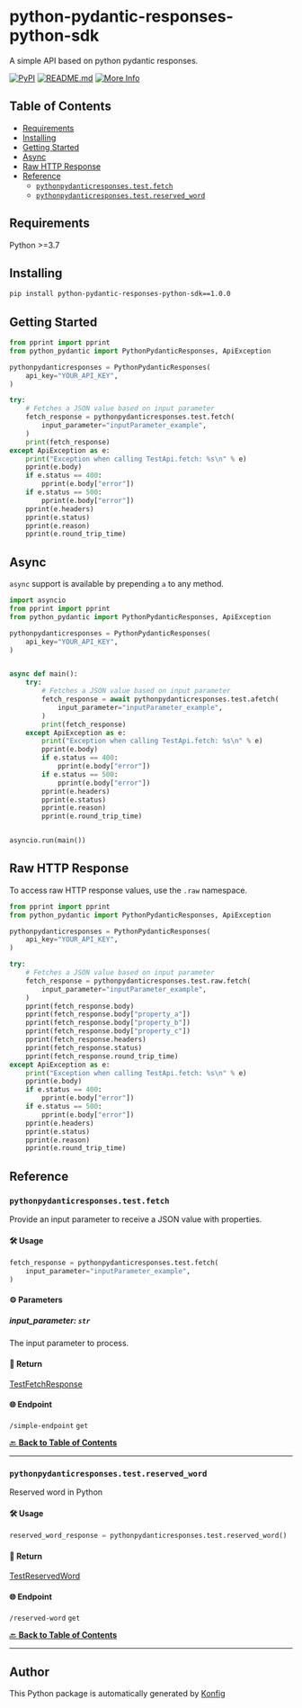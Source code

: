 # python-pydantic-responses-python-sdk

A simple API based on python pydantic responses.


[![PyPI](https://img.shields.io/badge/PyPI-v1.0.0-blue)](https://pypi.org/project/python-pydantic-responses-python-sdk/1.0.0)
[![README.md](https://img.shields.io/badge/README-Click%20Here-green)](https://github.com/konfig-dev/konfig/tree/main/python#readme)
[![More Info](https://img.shields.io/badge/More%20Info-Click%20Here-orange)](http://example.com/support)

## Table of Contents

<!-- toc -->

- [Requirements](#requirements)
- [Installing](#installing)
- [Getting Started](#getting-started)
- [Async](#async)
- [Raw HTTP Response](#raw-http-response)
- [Reference](#reference)
  * [`pythonpydanticresponses.test.fetch`](#pythonpydanticresponsestestfetch)
  * [`pythonpydanticresponses.test.reserved_word`](#pythonpydanticresponsestestreserved_word)

<!-- tocstop -->

## Requirements

Python >=3.7

## Installing

```sh
pip install python-pydantic-responses-python-sdk==1.0.0
```

## Getting Started

```python
from pprint import pprint
from python_pydantic import PythonPydanticResponses, ApiException

pythonpydanticresponses = PythonPydanticResponses(
    api_key="YOUR_API_KEY",
)

try:
    # Fetches a JSON value based on input parameter
    fetch_response = pythonpydanticresponses.test.fetch(
        input_parameter="inputParameter_example",
    )
    print(fetch_response)
except ApiException as e:
    print("Exception when calling TestApi.fetch: %s\n" % e)
    pprint(e.body)
    if e.status == 400:
        pprint(e.body["error"])
    if e.status == 500:
        pprint(e.body["error"])
    pprint(e.headers)
    pprint(e.status)
    pprint(e.reason)
    pprint(e.round_trip_time)
```

## Async

`async` support is available by prepending `a` to any method.

```python
import asyncio
from pprint import pprint
from python_pydantic import PythonPydanticResponses, ApiException

pythonpydanticresponses = PythonPydanticResponses(
    api_key="YOUR_API_KEY",
)


async def main():
    try:
        # Fetches a JSON value based on input parameter
        fetch_response = await pythonpydanticresponses.test.afetch(
            input_parameter="inputParameter_example",
        )
        print(fetch_response)
    except ApiException as e:
        print("Exception when calling TestApi.fetch: %s\n" % e)
        pprint(e.body)
        if e.status == 400:
            pprint(e.body["error"])
        if e.status == 500:
            pprint(e.body["error"])
        pprint(e.headers)
        pprint(e.status)
        pprint(e.reason)
        pprint(e.round_trip_time)


asyncio.run(main())
```

## Raw HTTP Response

To access raw HTTP response values, use the `.raw` namespace.

```python
from pprint import pprint
from python_pydantic import PythonPydanticResponses, ApiException

pythonpydanticresponses = PythonPydanticResponses(
    api_key="YOUR_API_KEY",
)

try:
    # Fetches a JSON value based on input parameter
    fetch_response = pythonpydanticresponses.test.raw.fetch(
        input_parameter="inputParameter_example",
    )
    pprint(fetch_response.body)
    pprint(fetch_response.body["property_a"])
    pprint(fetch_response.body["property_b"])
    pprint(fetch_response.body["property_c"])
    pprint(fetch_response.headers)
    pprint(fetch_response.status)
    pprint(fetch_response.round_trip_time)
except ApiException as e:
    print("Exception when calling TestApi.fetch: %s\n" % e)
    pprint(e.body)
    if e.status == 400:
        pprint(e.body["error"])
    if e.status == 500:
        pprint(e.body["error"])
    pprint(e.headers)
    pprint(e.status)
    pprint(e.reason)
    pprint(e.round_trip_time)
```


## Reference
### `pythonpydanticresponses.test.fetch`

Provide an input parameter to receive a JSON value with properties.

#### 🛠️ Usage

```python
fetch_response = pythonpydanticresponses.test.fetch(
    input_parameter="inputParameter_example",
)
```

#### ⚙️ Parameters

##### input_parameter: `str`

The input parameter to process.

#### 🔄 Return

[TestFetchResponse](./python_pydantic/pydantic/test_fetch_response.py)

#### 🌐 Endpoint

`/simple-endpoint` `get`

[🔙 **Back to Table of Contents**](#table-of-contents)

---

### `pythonpydanticresponses.test.reserved_word`

Reserved word in Python

#### 🛠️ Usage

```python
reserved_word_response = pythonpydanticresponses.test.reserved_word()
```

#### 🔄 Return

[TestReservedWord](./python_pydantic/pydantic/test_reserved_word.py)

#### 🌐 Endpoint

`/reserved-word` `get`

[🔙 **Back to Table of Contents**](#table-of-contents)

---


## Author
This Python package is automatically generated by [Konfig](https://konfigthis.com)
